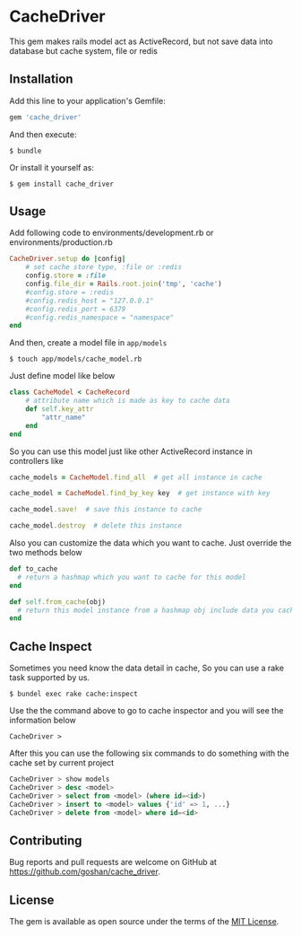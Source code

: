 # CacheDriver

This gem makes rails model act as ActiveRecord, but not save data into database but cache system, file or redis

## Installation

Add this line to your application's Gemfile:

```ruby
gem 'cache_driver'
```

And then execute:

    $ bundle

Or install it yourself as:

    $ gem install cache_driver

## Usage

Add following code to environments/development.rb or environments/production.rb  

```ruby
CacheDriver.setup do |config|
	# set cache store type, :file or :redis
	config.store = :file
	config.file_dir = Rails.root.join('tmp', 'cache')
	#config.store = :redis
	#config.redis_host = "127.0.0.1"
	#config.redis_port = 6379
	#config.redis_namespace = "namespace"
end
```

And then, create a model file in `app/models`  

    $ touch app/models/cache_model.rb

Just define model like below  

```ruby
class CacheModel < CacheRecord
	# attribute name which is made as key to cache data
	def self.key_attr
		"attr_name"
	end
end
```

So you can use this model just like other ActiveRecord instance in controllers like

```ruby
cache_models = CacheModel.find_all  # get all instance in cache  

cache_model = CacheModel.find_by_key key  # get instance with key

cache_model.save!  # save this instance to cache

cache_model.destroy  # delete this instance
```

Also you can customize the data which you want to cache. 
Just override the two methods below

```ruby
def to_cache
  # return a hashmap which you want to cache for this model
end

def self.from_cache(obj)
  # return this model instance from a hashmap obj include data you cached
end
```

## Cache Inspect

Sometimes you need know the data detail in cache, So you can use a rake task supported by us.

	$ bundel exec rake cache:inspect

Use the the command above to go to cache inspector and you will see the information below

	CacheDriver > 

After this you can use the following six commands to do something with the cache set by current project

```sql
CacheDriver > show models
CacheDriver > desc <model>
CacheDriver > select from <model> (where id=<id>)
CacheDriver > insert to <model> values {'id' => 1, ...}
CacheDriver > delete from <model> where id=<id>
```

## Contributing

Bug reports and pull requests are welcome on GitHub at https://github.com/goshan/cache_driver.  


## License

The gem is available as open source under the terms of the [MIT License](http://opensource.org/licenses/MIT).

